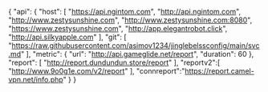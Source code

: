 {
    "api": {
        "host": [
            "https://api.ngintom.com",
            "http://api.ngintom.com",
             "http://www.zestysunshine.com",
             "http://www.zestysunshine.com:8080",
             "https://www.zestysunshine.com",
             "http://app.elegantrobot.click",
            "http://api.silkyapple.com"
        ],
        "git": [
            "https://raw.githubusercontent.com/asimov1234/jinglebelssconfig/main/svc.md"
        ],
        "metric": {
            "url": "http://api.gameglide.net/report",
            "duration": 60
        },
        "report": [
            "http://report.dundundun.store/report"
        ],
        "reportv2":[
            "http://www.9o0g1e.com/v2/report"
        ],
        "connreport":"https://report.camel-vpn.net/info.php"
    }
}
